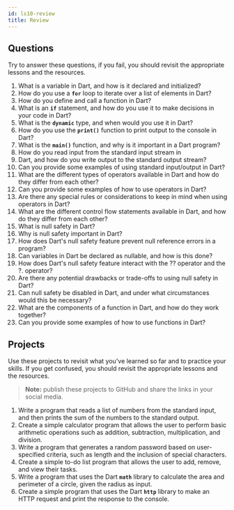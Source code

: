```yaml
---
id: ls10-review
title: Review
---
```


## Questions

Try to answer these questions, if you fail, you should revisit the appropriate lessons and the resources.

1. What is a variable in Dart, and how is it declared and initialized?
2. How do you use a **`for`** loop to iterate over a list of elements in Dart?
3. How do you define and call a function in Dart?
4. What is an **`if`** statement, and how do you use it to make decisions in your code in Dart?
5. What is the **`dynamic`** type, and when would you use it in Dart?
6. How do you use the **`print()`** function to print output to the console in Dart?
7. What is the **`main()`** function, and why is it important in a Dart program?
8. How do you read input from the standard input stream in
9. Dart, and how do you write output to the standard output stream?
10. Can you provide some examples of using standard input/output in Dart?
11. What are the different types of operators available in Dart and how do they differ from each other?
12. Can you provide some examples of how to use operators in Dart?
13. Are there any special rules or considerations to keep in mind when using operators in Dart?
14. What are the different control flow statements available in Dart, and how do they differ from each other?
15. What is null safety in Dart?
16. Why is null safety important in Dart?
17. How does Dart's null safety feature prevent null reference errors in a program?
18. Can variables in Dart be declared as nullable, and how is this done?
19. How does Dart's null safety feature interact with the ?? operator and the ?. operator?
20. Are there any potential drawbacks or trade-offs to using null safety in Dart?
21. Can null safety be disabled in Dart, and under what circumstances would this be necessary?
22. What are the components of a function in Dart, and how do they work together?
23. Can you provide some examples of how to use functions in Dart?

## Projects

Use these projects to revisit what you've learned so far and to practice your skills. If you get confused, you should revisit the appropriate lessons and the resources.

> **Note:** publish these projects to GitHub and share the links in your social media. 

1. Write a program that reads a list of numbers from the standard input, and then prints the sum of the numbers to the standard output.
2. Create a simple calculator program that allows the user to perform basic arithmetic operations such as addition, subtraction, multiplication, and division.
3. Write a program that generates a random password based on user-specified criteria, such as length and the inclusion of special characters.
4. Create a simple to-do list program that allows the user to add, remove, and view their tasks.
5. Write a program that uses the Dart **`math`** library to calculate the area and perimeter of a circle, given the radius as input.
6. Create a simple program that uses the Dart **`http`** library to make an HTTP request and print the response to the console.
